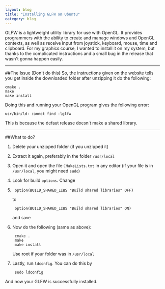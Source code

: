 ```yaml
---
layout: blog
title: "Installing GLFW on Ubuntu"
category: blog
---
```

 
GLFW is a lightweight utility library for use with OpenGL. It provides programmers with the ability to create and manage windows and OpenGL contexts, as well as receive input from joystick, keyboard, mouse, time and clipboard. 
For my graphics course, I wanted to install it on my system, but thanks to the complicated instructions and a small bug in the release that wasn't gonna happen easily.

---
##The Issue (Don't do this)
So, the instructions given on the website tells you get inside the downloaded folder after unzipping it do the following:

    cmake .
    make
    make install
    
Doing this and running your OpenGL program gives the following error:

    usr/bin/ld: cannot find -lglfw

This is because the defaut release doesn't make a shared library.

---
##What to do?

1. Delete your unzipped folder (if you unzipped it)
2. Extract it again, preferably in the folder `/usr/local`
3. Open it and open the file `CMakeLists.txt` in any editor (if your file is in `/usr/local`, you might need `sudo`)
4. Look for build `options`. Change
5. 
        option(BUILD_SHARED_LIBS "Build shared libraries" OFF)

    to
    
        option(BUILD_SHARED_LIBS "Build shared libraries" ON)
        
    and save
5. Now do the following (same as above):

        cmake .
        make
        make install
        
    Use root if your folder was in `/usr/local`
6. Lastly, run `ldconfig`. You can do this by 
        
        sudo ldconfig

And now your GLFW is successfully installed.

<div class="fb-like" data-href="http://ranveeraggarwal.github.io/blog/installing-glfw-on-linux/" data-layout="standard" data-action="like" data-show-faces="false" data-share="false"></div>
